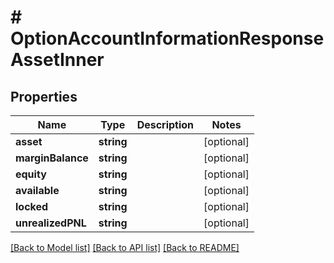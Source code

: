 # # OptionAccountInformationResponseAssetInner

## Properties

Name | Type | Description | Notes
------------ | ------------- | ------------- | -------------
**asset** | **string** |  | [optional]
**marginBalance** | **string** |  | [optional]
**equity** | **string** |  | [optional]
**available** | **string** |  | [optional]
**locked** | **string** |  | [optional]
**unrealizedPNL** | **string** |  | [optional]

[[Back to Model list]](../../README.md#models) [[Back to API list]](../../README.md#endpoints) [[Back to README]](../../README.md)
